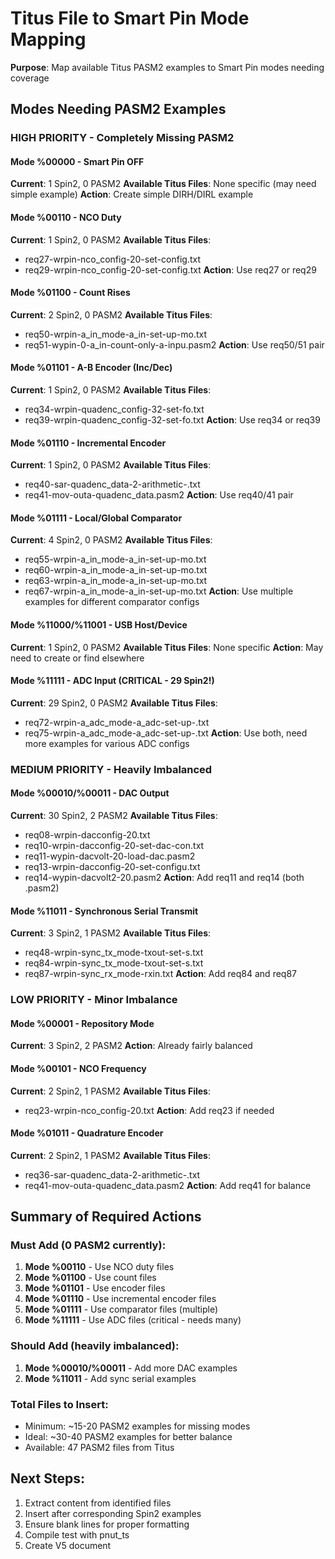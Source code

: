 # Titus File to Smart Pin Mode Mapping

**Purpose**: Map available Titus PASM2 examples to Smart Pin modes needing coverage

## Modes Needing PASM2 Examples

### HIGH PRIORITY - Completely Missing PASM2

#### Mode %00000 - Smart Pin OFF
**Current**: 1 Spin2, 0 PASM2
**Available Titus Files**: None specific (may need simple example)
**Action**: Create simple DIRH/DIRL example

#### Mode %00110 - NCO Duty  
**Current**: 1 Spin2, 0 PASM2
**Available Titus Files**:
- req27-wrpin-nco_config-20-set-config.txt
- req29-wrpin-nco_config-20-set-config.txt
**Action**: Use req27 or req29

#### Mode %01100 - Count Rises
**Current**: 2 Spin2, 0 PASM2
**Available Titus Files**:
- req50-wrpin-a_in_mode-a_in-set-up-mo.txt
- req51-wypin-0-a_in-count-only-a-inpu.pasm2
**Action**: Use req50/51 pair

#### Mode %01101 - A-B Encoder (Inc/Dec)
**Current**: 1 Spin2, 0 PASM2
**Available Titus Files**:
- req34-wrpin-quadenc_config-32-set-fo.txt
- req39-wrpin-quadenc_config-32-set-fo.txt
**Action**: Use req34 or req39

#### Mode %01110 - Incremental Encoder
**Current**: 1 Spin2, 0 PASM2
**Available Titus Files**:
- req40-sar-quadenc_data-2-arithmetic-.txt
- req41-mov-outa-quadenc_data.pasm2
**Action**: Use req40/41 pair

#### Mode %01111 - Local/Global Comparator
**Current**: 4 Spin2, 0 PASM2
**Available Titus Files**:
- req55-wrpin-a_in_mode-a_in-set-up-mo.txt
- req60-wrpin-a_in_mode-a_in-set-up-mo.txt
- req63-wrpin-a_in_mode-a_in-set-up-mo.txt
- req67-wrpin-a_in_mode-a_in-set-up-mo.txt
**Action**: Use multiple examples for different comparator configs

#### Mode %11000/%11001 - USB Host/Device
**Current**: 1 Spin2, 0 PASM2
**Available Titus Files**: None specific
**Action**: May need to create or find elsewhere

#### Mode %11111 - ADC Input (CRITICAL - 29 Spin2!)
**Current**: 29 Spin2, 0 PASM2
**Available Titus Files**:
- req72-wrpin-a_adc_mode-a_adc-set-up-.txt
- req75-wrpin-a_adc_mode-a_adc-set-up-.txt
**Action**: Use both, need more examples for various ADC configs

### MEDIUM PRIORITY - Heavily Imbalanced

#### Mode %00010/%00011 - DAC Output
**Current**: 30 Spin2, 2 PASM2
**Available Titus Files**:
- req08-wrpin-dacconfig-20.txt
- req10-wrpin-dacconfig-20-set-dac-con.txt
- req11-wypin-dacvolt-20-load-dac.pasm2
- req13-wrpin-dacconfig-20-set-configu.txt
- req14-wypin-dacvolt2-20.pasm2
**Action**: Add req11 and req14 (both .pasm2)

#### Mode %11011 - Synchronous Serial Transmit
**Current**: 3 Spin2, 1 PASM2
**Available Titus Files**:
- req48-wrpin-sync_tx_mode-txout-set-s.txt
- req84-wrpin-sync_tx_mode-txout-set-s.txt
- req87-wrpin-sync_rx_mode-rxin.txt
**Action**: Add req84 and req87

### LOW PRIORITY - Minor Imbalance

#### Mode %00001 - Repository Mode
**Current**: 3 Spin2, 2 PASM2
**Action**: Already fairly balanced

#### Mode %00101 - NCO Frequency
**Current**: 2 Spin2, 1 PASM2
**Available Titus Files**:
- req23-wrpin-nco_config-20.txt
**Action**: Add req23 if needed

#### Mode %01011 - Quadrature Encoder
**Current**: 2 Spin2, 1 PASM2
**Available Titus Files**:
- req36-sar-quadenc_data-2-arithmetic-.txt
- req41-mov-outa-quadenc_data.pasm2
**Action**: Add req41 for balance

## Summary of Required Actions

### Must Add (0 PASM2 currently):
1. **Mode %00110** - Use NCO duty files
2. **Mode %01100** - Use count files
3. **Mode %01101** - Use encoder files
4. **Mode %01110** - Use incremental encoder files
5. **Mode %01111** - Use comparator files (multiple)
6. **Mode %11111** - Use ADC files (critical - needs many)

### Should Add (heavily imbalanced):
1. **Mode %00010/%00011** - Add more DAC examples
2. **Mode %11011** - Add sync serial examples

### Total Files to Insert:
- Minimum: ~15-20 PASM2 examples for missing modes
- Ideal: ~30-40 PASM2 examples for better balance
- Available: 47 PASM2 files from Titus

## Next Steps:
1. Extract content from identified files
2. Insert after corresponding Spin2 examples
3. Ensure blank lines for proper formatting
4. Compile test with pnut_ts
5. Create V5 document